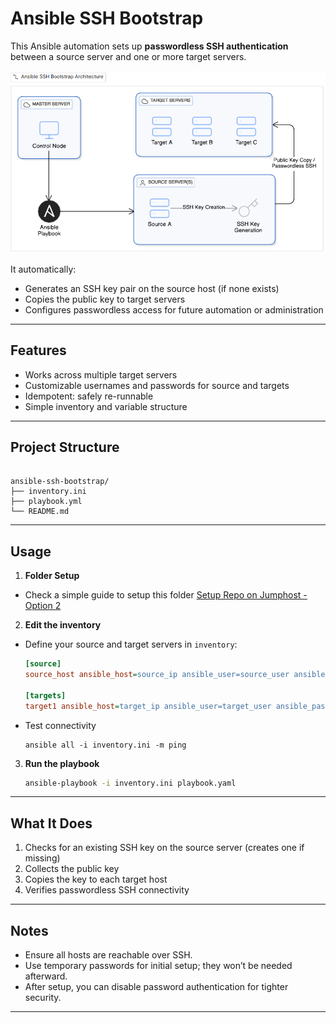 # Ansible SSH Bootstrap

This Ansible automation sets up **passwordless SSH authentication** between a source server and one or more target servers.

<p align="center"> <img src="images/ssh-bootstrap.png" alt="SSH Bootstrap Architecture" width="600"> </p>

It automatically:
- Generates an SSH key pair on the source host (if none exists)
- Copies the public key to target servers
- Configures passwordless access for future automation or administration

---

## Features
- Works across multiple target servers
- Customizable usernames and passwords for source and targets
- Idempotent: safely re-runnable
- Simple inventory and variable structure

---

## Project Structure

```

ansible-ssh-bootstrap/
├── inventory.ini
├── playbook.yml
└── README.md

```

---

##  Usage

1. **Folder Setup**

- Check a simple guide to setup this folder
   [Setup Repo on Jumphost - Option 2](../README.md)


2. **Edit the inventory**

- Define your source and target servers in `inventory`:

   ```ini
   [source]
   source_host ansible_host=source_ip ansible_user=source_user ansible_password=source_password

   [targets]
   target1 ansible_host=target_ip ansible_user=target_user ansible_password=target_password
   ```

- Test connectivity
    ```
    ansible all -i inventory.ini -m ping
    ```


3. **Run the playbook**

   ```bash
   ansible-playbook -i inventory.ini playbook.yaml
   ```

---

## What It Does

1. Checks for an existing SSH key on the source server (creates one if missing)
2. Collects the public key
3. Copies the key to each target host
4. Verifies passwordless SSH connectivity

---

##  Notes

* Ensure all hosts are reachable over SSH.
* Use temporary passwords for initial setup; they won’t be needed afterward.
* After setup, you can disable password authentication for tighter security.

---


